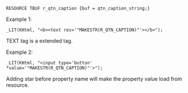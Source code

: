 
```
RESOURCE TBUF r_qtn_caption	{buf = qtn_caption_string;}
```

Example 1:
```
_LIT(KHtml, "<b><text res='"MAKESTR(R_QTN_CAPTION)"'></b>");
```
TEXT tag is a extended tag.

Example 2:
```
_LIT(KHtml, "<input type='button' *value='"MAKESTR(R_QTN_CAPTION)"'>");
```
Adding star before property name will make the property value load from resource.